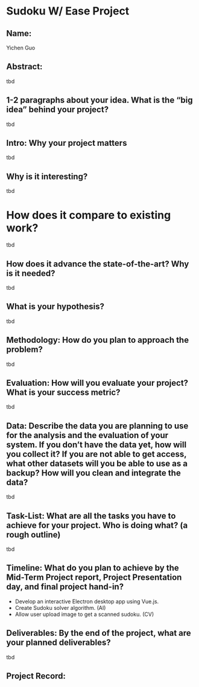 # Sudoku W/ Ease Project
## Name: 
Yichen Guo
## Abstract: 
tbd
## 1-2 paragraphs about your idea. What is the “big idea” behind your project?
tbd
## Intro: Why your project matters
tbd
## Why is it interesting?
tbd
# How does it compare to existing work?
tbd
## How does it advance the state-of-the-art? Why is it needed?
tbd
## What is your hypothesis?
tbd
## Methodology: How do you plan to approach the problem?
tbd
## Evaluation: How will you evaluate your project? What is your success metric?
tbd
## Data: Describe the data you are planning to use for the analysis and the evaluation of your system. If you don’t have the data yet, how will you collect it? If you are not able to get access, what other datasets will you be able to use as a backup? How will you clean and integrate the data?
tbd
## Task-List: What are all the tasks you have to achieve for your project. Who is doing what? (a rough outline)
tbd
## Timeline: What do you plan to achieve by the Mid-Term Project report, Project Presentation day, and final project hand-in?
 - Develop an interactive Electron desktop app using Vue.js.
 - Create Sudoku solver algorithm. (AI)
 - Allow user upload image to get a scanned sudoku. (CV)
## Deliverables: By the end of the project, what are your planned deliverables?
tbd
## Project Record:
